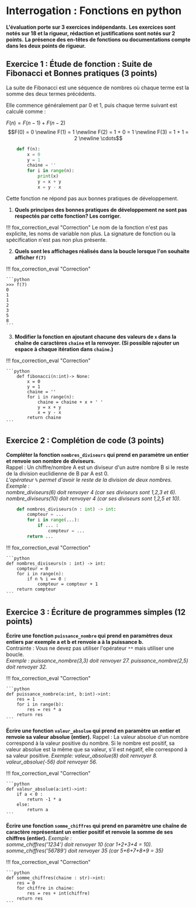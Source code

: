 # Interrogation : Fonctions en python

**L'évaluation porte sur 3 exercices indépendants.**
**Les exercices sont notés sur 18 et la rigueur, rédaction et justifications sont notés sur 2 points.**
**La présence des  en-têtes de fonctions ou documentations compte dans les deux points de rigueur.**

## Exercice 1 : Étude de fonction : Suite de Fibonacci et Bonnes pratiques (3 points)

La suite de Fibonacci est une séquence de nombres où chaque terme est la somme des deux termes précédents.  

Elle commence généralement par 0 et 1, puis chaque terme suivant est calculé comme :

$F(n) = F(n-1) + F(n-2)$
$$F(0) = 0 \newline F(1) = 1
\newline F(2) = 1 + 0 = 1
\newline F(3) = 1 + 1 = 2
\newline
\cdots$$

```python
    def f(n):
        x = 0
        y = 1
        chaine = ''
        for i in range(n):
            print(x)
            y = x + y
            x = y - x
```

Cette fonction ne répond pas aux bonnes pratiques de développement.

1) **Quels principes des bonnes pratiques de développement ne sont pas respectés par cette fonction? Les corriger.**

!!! fox_correction_eval "Correction"
    Le nom de la fonction n'est pas explicite, les noms de variable non plus.
    La signature de fonction ou la spécification n'est pas non plus présente.

2) **Quels sont les affichages réalisés dans la boucle lorsque l'on souhaite afficher `f(7)`**

!!! fox_correction_eval "Correction"
    
    ```python
    >>> f(7)
    0
    1
    1
    2
    3
    5
    8
    ```


3) **Modifier la fonction en ajoutant chacune des valeurs de `x` dans la chaîne de caractères `chaine` et la renvoyer. (Si possible rajouter un espace à chaque itération dans `chaine`.)**

!!! fox_correction_eval "Correction"
    
    ```python
        def fibonacci(n:int)-> None:
            x = 0
            y = 1
            chaine = ''
            for i in range(n):
                chaine = chaine + x + ' '
                y = x + y
                x = y - x
            return chaine
    ```

## Exercice 2 : Complétion de code (3 points)

**Compléter la fonction `nombres_diviseurs` qui prend en paramètre un entier et renvoie son nombre de diviseurs.**  
Rappel : Un chiffre/nombre A est un diviseur d'un autre nombre B si le reste de la division euclidienne de B par A est 0.  
*L'opérateur `%` permet d'avoir le reste de la division de deux nombres.*  
*Exemple :*  
*nombre_diviseurs(6) doit renvoyer 4 (car ses diviseurs sont 1,2,3 et 6).*  
*nombre_diviseurs(10) doit renvoyer 4 (car ses diviseurs sont 1,2,5 et 10).* 

```python
    def nombres_diviseurs(n : int) -> int:
        compteur = ...
        for i in range(...):
            if ... :
                compteur = ...
        return ...
```

!!! fox_correction_eval "Correction"
    
    ```python
    def nombres_diviseurs(n : int) -> int:
        compteur = 0
        for i in range(n):
            if n % i == 0 :
                compteur = compteur + 1
        return compteur
    ```

## Exercice 3 : Écriture de programmes simples (12 points)

**Écrire une fonction `puissance_nombre` qui prend en paramètres deux entiers par exemple a et b et renvoie a à la puissance b.**  
Contrainte : Vous ne devez pas utiliser l'opérateur `**` mais utiliser une boucle.  
*Exemple :*
*puissance_nombre(3,3) doit renvoyer 27.*
*puissance_nombre(2,5) doit renvoyer 32.*

!!! fox_correction_eval "Correction"
    
    ```python
    def puissance_nombre(a:int, b:int)->int:
        res = 1
        for i in range(b):
            res = res * a
        return res
    ```

**Écrire une fonction `valeur_absolue` qui prend en paramètre un entier et renvoie sa valeur absolue (entier).**
Rappel : La valeur absolue d'un nombre correspond à la valeur positive du nombre. Si le nombre est positif, sa valeur absolue est la même que sa valeur, s'il est négatif, elle correspond à sa valeur positive.
*Exemple:*
*valeur_absolue(8) doit renvoyer 8.*
*valeur_absolue(-56) doit renvoyer 56.*

!!! fox_correction_eval "Correction"
    
    ```python
    def valeur_absolue(a:int)->int:
        if a < 0 : 
            return -1 * a
        else:
            return a
    ```

**Écrire une fonction `somme_chiffres` qui prend en paramètre une chaîne de caractère représentant un entier positif et renvoie la somme de ses chiffres (entier).**
*Exemple :*  
*somme_chiffres('1234') doit renvoyer 10 (car 1+2+3+4 = 10).*  
*somme_chiffres('56789') doit renvoyer 35 (car 5+6+7+8+9 = 35)*

!!! fox_correction_eval "Correction"
    
    ```python
    def somme_chiffres(chaine : str)->int:
        res = 0
        for chiffre in chaine:
            res = res + int(chiffre)
        return res
    ```

